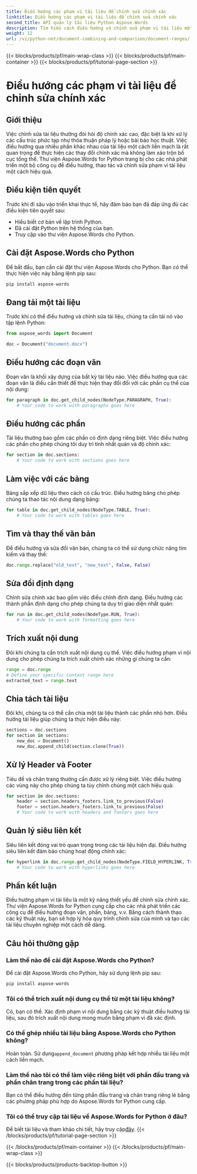 ```yaml
---
title: Điều hướng các phạm vi tài liệu để chỉnh sửa chính xác
linktitle: Điều hướng các phạm vi tài liệu để chỉnh sửa chính xác
second_title: API quản lý tài liệu Python Aspose.Words
description: Tìm hiểu cách điều hướng và chỉnh sửa phạm vi tài liệu một cách chính xác bằng Aspose.Words cho Python. Hướng dẫn từng bước với mã nguồn để thao tác nội dung hiệu quả.
weight: 12
url: /vi/python-net/document-combining-and-comparison/document-ranges/
---
```


{{< blocks/products/pf/main-wrap-class >}}
{{< blocks/products/pf/main-container >}}
{{< blocks/products/pf/tutorial-page-section >}}

# Điều hướng các phạm vi tài liệu để chỉnh sửa chính xác


## Giới thiệu

Việc chỉnh sửa tài liệu thường đòi hỏi độ chính xác cao, đặc biệt là khi xử lý các cấu trúc phức tạp như thỏa thuận pháp lý hoặc bài báo học thuật. Việc điều hướng qua nhiều phần khác nhau của tài liệu một cách liền mạch là rất quan trọng để thực hiện các thay đổi chính xác mà không làm xáo trộn bố cục tổng thể. Thư viện Aspose.Words for Python trang bị cho các nhà phát triển một bộ công cụ để điều hướng, thao tác và chỉnh sửa phạm vi tài liệu một cách hiệu quả.

## Điều kiện tiên quyết

Trước khi đi sâu vào triển khai thực tế, hãy đảm bảo bạn đã đáp ứng đủ các điều kiện tiên quyết sau:

- Hiểu biết cơ bản về lập trình Python.
- Đã cài đặt Python trên hệ thống của bạn.
- Truy cập vào thư viện Aspose.Words cho Python.

## Cài đặt Aspose.Words cho Python

Để bắt đầu, bạn cần cài đặt thư viện Aspose.Words cho Python. Bạn có thể thực hiện việc này bằng lệnh pip sau:

```python
pip install aspose-words
```

## Đang tải một tài liệu

Trước khi có thể điều hướng và chỉnh sửa tài liệu, chúng ta cần tải nó vào tập lệnh Python:

```python
from aspose_words import Document

doc = Document("document.docx")
```

## Điều hướng các đoạn văn

Đoạn văn là khối xây dựng của bất kỳ tài liệu nào. Việc điều hướng qua các đoạn văn là điều cần thiết để thực hiện thay đổi đối với các phần cụ thể của nội dung:

```python
for paragraph in doc.get_child_nodes(NodeType.PARAGRAPH, True):
    # Your code to work with paragraphs goes here
```

## Điều hướng các phần

Tài liệu thường bao gồm các phần có định dạng riêng biệt. Việc điều hướng các phần cho phép chúng tôi duy trì tính nhất quán và độ chính xác:

```python
for section in doc.sections:
    # Your code to work with sections goes here
```

## Làm việc với các bảng

Bảng sắp xếp dữ liệu theo cách có cấu trúc. Điều hướng bảng cho phép chúng ta thao tác nội dung dạng bảng:

```python
for table in doc.get_child_nodes(NodeType.TABLE, True):
    # Your code to work with tables goes here
```

## Tìm và thay thế văn bản

Để điều hướng và sửa đổi văn bản, chúng ta có thể sử dụng chức năng tìm kiếm và thay thế:

```python
doc.range.replace("old_text", "new_text", False, False)
```

## Sửa đổi định dạng

Chỉnh sửa chính xác bao gồm việc điều chỉnh định dạng. Điều hướng các thành phần định dạng cho phép chúng ta duy trì giao diện nhất quán:

```python
for run in doc.get_child_nodes(NodeType.RUN, True):
    # Your code to work with formatting goes here
```

## Trích xuất nội dung

Đôi khi chúng ta cần trích xuất nội dung cụ thể. Việc điều hướng phạm vi nội dung cho phép chúng ta trích xuất chính xác những gì chúng ta cần:

```python
range = doc.range
# Define your specific content range here
extracted_text = range.text
```

## Chia tách tài liệu

Đôi khi, chúng ta có thể cần chia một tài liệu thành các phần nhỏ hơn. Điều hướng tài liệu giúp chúng ta thực hiện điều này:

```python
sections = doc.sections
for section in sections:
    new_doc = Document()
    new_doc.append_child(section.clone(True))
```

## Xử lý Header và Footer

Tiêu đề và chân trang thường cần được xử lý riêng biệt. Việc điều hướng các vùng này cho phép chúng ta tùy chỉnh chúng một cách hiệu quả:

```python
for section in doc.sections:
    header = section.headers_footers.link_to_previous(False)
    footer = section.headers_footers.link_to_previous(False)
    # Your code to work with headers and footers goes here
```

## Quản lý siêu liên kết

Siêu liên kết đóng vai trò quan trọng trong các tài liệu hiện đại. Điều hướng siêu liên kết đảm bảo chúng hoạt động chính xác:

```python
for hyperlink in doc.range.get_child_nodes(NodeType.FIELD_HYPERLINK, True):
    # Your code to work with hyperlinks goes here
```

## Phần kết luận

Điều hướng phạm vi tài liệu là một kỹ năng thiết yếu để chỉnh sửa chính xác. Thư viện Aspose.Words for Python cung cấp cho các nhà phát triển các công cụ để điều hướng đoạn văn, phần, bảng, v.v. Bằng cách thành thạo các kỹ thuật này, bạn sẽ hợp lý hóa quy trình chỉnh sửa của mình và tạo các tài liệu chuyên nghiệp một cách dễ dàng.

## Câu hỏi thường gặp

### Làm thế nào để cài đặt Aspose.Words cho Python?

Để cài đặt Aspose.Words cho Python, hãy sử dụng lệnh pip sau:
```python
pip install aspose-words
```

### Tôi có thể trích xuất nội dung cụ thể từ một tài liệu không?

Có, bạn có thể. Xác định phạm vi nội dung bằng các kỹ thuật điều hướng tài liệu, sau đó trích xuất nội dung mong muốn bằng phạm vi đã xác định.

### Có thể ghép nhiều tài liệu bằng Aspose.Words cho Python không?

 Hoàn toàn. Sử dụng`append_document` phương pháp kết hợp nhiều tài liệu một cách liền mạch.

### Làm thế nào tôi có thể làm việc riêng biệt với phần đầu trang và phần chân trang trong các phần tài liệu?

Bạn có thể điều hướng đến từng phần đầu trang và chân trang riêng lẻ bằng các phương pháp phù hợp do Aspose.Words for Python cung cấp.

### Tôi có thể truy cập tài liệu về Aspose.Words for Python ở đâu?

 Để biết tài liệu và tham khảo chi tiết, hãy truy cập[đây](https://reference.aspose.com/words/python-net/).
{{< /blocks/products/pf/tutorial-page-section >}}

{{< /blocks/products/pf/main-container >}}
{{< /blocks/products/pf/main-wrap-class >}}

{{< blocks/products/products-backtop-button >}}
